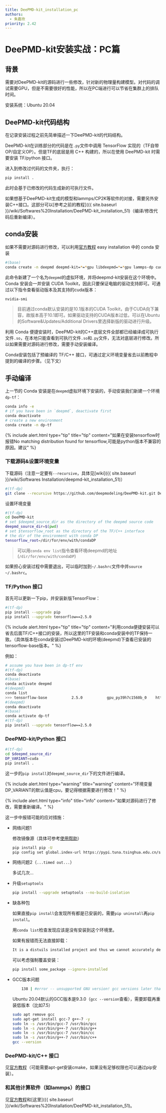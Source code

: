 ```yaml
---
title: DeePMD-kit_installation_pc
authors: 
  - 朱嘉欣
priority: 2.42
---
```


# DeePMD-kit安装实战：PC篇

## 背景

需要对DeePMD-kit的源码进行一些修改，针对新的物理量构建模型。对代码的调试需要GPU，但是不需要很好的性能，所以在PC端进行可以节省在集群上的排队时间。

安装系统：Ubuntu 20.04

## DeePMD-kit代码结构

在记录安装过程之前先简单描述一下DeePMD-kit的代码结构。

DeePMD-kit在训练部分的代码是在`.py`文件中调用 TensorFlow 实现的（TF自带OP/自定义OP）。但是TF的底层是用 C++ 构建的，所以在使用 DeePMD-kit 时需要安装 TF/python 接口。

进入到修改过代码的文件夹，执行：

```bash
pip install .
```

此时会基于已修改的代码生成新的可执行文件。

如果想基于DeePMD-kit生成的模型和lammps/CP2K等软件的对接，需要另外安装C++接口。这部分可以[参考之前的教程]({{ site.baseurl }}/wiki/Softwares%20Installation/DeePMD-kit_installation_51)（编译/修改代码后重新编译）。

## conda安装

如果不需要对源码进行修改，可以利用[官方教程](https://github.com/deepmodeling/deepmd-kit/blob/master/doc/install/easy-install.md#install-with-conda) easy installation 中的 conda 安装

```bash
#(base)
conda create -n deepmd deepmd-kit=*=*gpu libdeepmd=*=*gpu lammps-dp cudatoolkit=11.3 horovod -c https://conda.deepmodeling.org
```

此命令新建了一个名为`deepmd`的虚拟环境，并将deepmd-kit安装在这个环境中。
Conda 安装会一并安装 CUDA Toolkit，因此只要保证电脑的驱动支持即可。可通过以下指令查看驱动版本及其支持的cuda版本：

```bash
nvidia-smi
```

> 目前通过conda默认安装的是10.1版本的CUDA Toolkit，由于CUDA向下兼容，故版本高于10.1即可。如果驱动支持的CUDA版本过低，可以在Ubuntu的Software&Updates/Additional Drivers里选择新版的驱动进行升级。

利用 Conda 便捷安装时，DeePMD-kit的C++底层文件全部都已经编译成可执行文件`.so`，在本地只能查看到可执行文件`.so`和`.py`文件，无法对底层进行修改。所以如果需要对源码进行修改，需要手动安装编译。

Conda安装包括了预编译的 TF/C++ 接口，可通过定义环境变量省去以前教程中提到的编译的步骤。（见下文）

## 手动编译

上一节的 Conda 安装是在`deepmd`虚拟环境下安装的，手动安装我们新建一个环境`dp-tf`：

```bash
conda info -e
# if you have been in `deepmd`, deactivate first
conda deactivate
# create a new environment
conda create -n dp-tf
```

{% include alert.html type="tip" title="tip" content="如果在安装tensorflow时报错No matching distribution found for tensorflow,可能是python版本不兼容的原因。建议" %}

### 下载源码&设置环境变量

下载源码（注意一定要有`--recursive`，具体见[wiki]({{ site.baseurl }}/wiki/Softwares Installation/deepmd-kit_installation_51)）

```bash
#(tf-dp)
git clone --recursive https://github.com/deepmodeling/DeePMD-kit.git DeePMD-kit
```

设置环境变量

```bash
#(tf-dp)
cd DeePMD-kit
# set $deepmd_source_dir as the directory of the deepmd source code
deepmd_source_dir=$(pwd)
# set $tensorflow_root as the directory of the TF/C++ interface
# the dir of the environment with conda DP
tensorflow_root=/dir/for/env/with/condaDP
```

> 可以用`conda env list`指令查看环境deepmd的地址(`/dir/for/env/with/condaDP`)

如果担心安装过程中需要退出，可以临时加到`~/.bashrc`文件中并`source ~/.bashrc`。

### TF/Python 接口

首先可以更新一下pip，并安装新版TensorFlow：

```bash
#(tf-dp)
pip install --upgrade pip
pip install --upgrade tensorflow==2.5.0
```

{% include alert.html type="tip" title="tip" content="利用conda便捷安装可以省去后面TF/C++接口的安装，所以这里的TF安装和conda安装中的TF保持一致。（具体版本在conda安装过DeePMD-kit的环境(deepmd)下查看已安装的tensorflow-base版本。" %}

例如：
```bash
# assume you have been in dp-tf env
#(tf-dp)
conda deactivate
#(base)
conda activate deepmd
#(deepmd)
conda list
>>> tensorflow-base           2.5.0           gpu_py39h7c1560b_0    https://conda.deepmodeling.org
#(deepmd)
conda deactivate
#(base)
conda activate dp-tf
#(tf-dp)
pip install --upgrade tensorflow==2.5.0
```

### DeePMD-kit/Python 接口

```bash
#(tf-dp)
cd $deepmd_source_dir
DP_VARIANT=cuda
pip install .
```

这一步的`pip install`对`deepmd_source_dir`下的文件进行编译。

{% include alert.html type="warning" title="warning" content="环境变量DP_VARIANT的默认值是cpu，要记得根据需要进行修改！" %}

{% include alert.html type="info" title="info" content="如果对源码进行了修改，需要重新编译。" %}

这一步中报错可能的应对措施：

- 网络问题1

  修改镜像源（具体可参考[使用帮助](https://mirrors.tuna.tsinghua.edu.cn/help/pypi/)）

  ```bash
  pip install pip -U
  pip config set global.index-url https://pypi.tuna.tsinghua.edu.cn/simple
  ```

- 网络问题2（`...timed out...`）

  多试几次...
  
- 升级`setuptools`

  ```bash
  pip install --upgrade setuptools --no-build-isolation
  ```

- 缺各种包

  如果直接`pip install`会发现所有都是已安装的，需要`pip uninstall`再`pip install`。

  用`conda list`检查发现应该是没有安装到这个环境里。

  如果有报错而无法直接卸载：

  ```bash
  It is a distuils installed project and thus we cannot accurately determine which files belongs to it which would lead to only a partial uninstall.
  ```

  可以考虑强制覆盖安装：

  ```bash
  pip install some_package --ignore-installed
  ```

- GCC版本问题

  ```bash
      138 | #error -- unsupported GNU version! gcc versions later than 8 are not supported!
  ```

  Ubuntu 20.04默认的GCC版本是9.3.0（`gcc --version`查看），需要卸载再重装低版本（比如7.5）

  ```bash
  sudo apt remove gcc
  sudo apt-get install gcc-7 g++-7 -y
  sudo ln -s /usr/bin/gcc-7 /usr/bin/gcc
  sudo ln -s /usr/bin/g++-7 /usr/bin/g++
  sudo ln -s /usr/bin/gcc-7 /usr/bin/cc
  sudo ln -s /usr/bin/g++-7 /usr/bin/c++
  gcc --version
  ```


### DeePMD-kit/C++ 接口

见[官方教程](https://deepmd.readthedocs.io/en/latest/install.html#install-the-c-interface)（可能需要apt-get安装cmake，如果没有足够权限也可以通过pip安装）。

### 和其他计算软件（如lammps）的接口

见[官方教程](https://deepmd.readthedocs.io/en/latest/install.html#install-lammps-s-DeePMD-kit-module)和[这里]({{ site.baseurl }}/wiki/Softwares%20Installation/DeePMD-kit_installation_51)。

